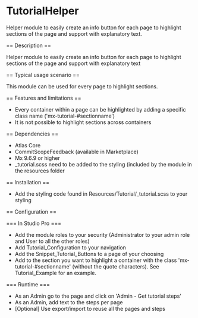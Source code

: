 # TutorialHelper
Helper module to easily create an info button for each page to highlight sections of the page and support with explanatory text.

== Description ==

Helper module to easily create an info button for each page to highlight sections of the page and support with explanatory text

== Typical usage scenario ==

This module can be used for every page to highlight sections.

== Features and limitations ==
- Every container within a page can be highlighted by adding a specific class name ('mx-tutorial-#sectionname’)
- It is not possible to highlight sections across containers 

== Dependencies ==
- Atlas Core
- CommitScopeFeedback (available in Marketplace)
- Mx 9.6.9 or higher
- _tutorial.scss need to be added to the styling (included by the module in the resources folder

== Installation ==
- Add the styling code found in Resources/Tutorial/_tutorial.scss to your styling

== Configuration ==

=== In Studio Pro ===
- Add the module roles to your security (Administrator to your admin role and User to all the other roles)
- Add Tutorial_Configuration to your navigation
- Add the Snippet_Tutorial_Buttons to a page of your choosing
- Add to the section you want to highlight a container with the class 'mx-tutorial-#sectionname' (without the quote characters). See Tutorial_Example for an example.

=== Runtime ===
- As an Admin go to the page and click on 'Admin - Get tutorial steps'
- As an Admin, add text to the steps per page
- [Optional] Use export/import to reuse all the pages and steps
